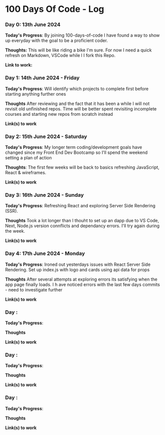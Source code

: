  # 100 Days Of Code - Log

### Day 0: 13th June 2024

**Today's Progress**: By joining 100-days-of-code I have found a way to show up everyday with the goal to be a proficient coder.  

**Thoughts:** This will be like riding a bike I'm sure. For now I need a quick refresh on Markdown, VSCode while l I fork this Repo. 

**Link to work:** 



### Day 1: 14th June 2024 - Friday

**Today's Progress**: Will identify which projects to complete first before starting anything further ones

**Thoughts** After reviewing and the fact that it has been a while I will not revisit old unfinished repos. Time will be better spent revisiting incomplete courses and starting new repos from scratch instead

**Link(s) to work**



### Day 2: 15th June 2024 - Saturday

**Today's Progress**: My longer term coding/development goals have changed since my Front End Dev Bootcamp so I'll spend the weekend setting a plan of action

**Thoughts**: The first few weeks will be back to basics refreshing JavaScript, React & wireframes. 

**Link(s) to work**



### Day 3: 16th June 2024 - Sunday

**Today's Progress**: Refreshing React and exploring Server Side Rendering (SSR). 

**Thoughts** Took a lot longer than I thouht to set up an dapp due to VS Code, Next, Node.js version connflicts and dependancy errors. I'll try again during the week. 

**Link(s) to work**



### Day 4: 17th June 2024 - Monday

**Today's Progress**: Ironed out yesterdays issues with React Server Side Rendering. Set up index.js with logo and cards using api data for props

**Thoughts** After several attempts at exploring errors its satisfying when the app page finally loads. I h ave noticed errors with the last few days commits  - need to investigate further 

**Link(s) to work**



### Day :

**Today's Progress**:

**Thoughts** 

**Link(s) to work**



### Day :

**Today's Progress**:

**Thoughts** 

**Link(s) to work**



### Day :

**Today's Progress**:

**Thoughts** 

**Link(s) to work**

